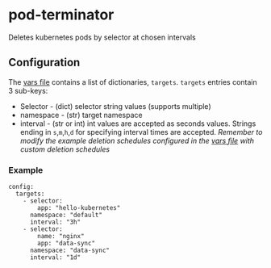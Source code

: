# pod-terminator

Deletes kubernetes pods by selector at chosen intervals 

## Configuration

The [vars file](https://github.com/tmegow/pod-terminator/blob/master/k8s/vars/main.yaml) contains a list of dictionaries, `targets`. `targets` entries contain 3 sub-keys:
* Selector - (dict) selector string values (supports multiple)
* namespace - (str) target namespace
* interval - (str or int) int values are accepted as seconds values. Strings ending in `s`,`m`,`h`,`d` for specifying interval times are accepted.
_Remember to modify the example deletion schedules configured in the [vars file](https://github.com/tmegow/pod-terminator/blob/master/k8s/vars/main.yaml) with custom deletion schedules_

### Example
```
config:
  targets:
    - selector:
        app: "hello-kubernetes"
      namespace: "default"
      interval: "3h"
    - selector:
        name: "nginx"
        app: "data-sync"
      namespace: "data-sync"
      interval: "1d"
```
